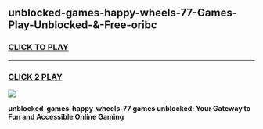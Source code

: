 
## unblocked-games-happy-wheels-77-Games-Play-Unblocked-&-Free-oribc
<h3>
<a href="https://premium76.site?title=unblocked-games-happy-wheels-77&ref=24A">CLICK TO PLAY</a></h3>
<hr>

<h3>
<a href="https://premium76.site?title=unblocked-games-happy-wheels-77&ref=24A">CLICK 2 PLAY</a>
  
</h3>

<a href="https://premium76.site?title=unblocked-games-happy-wheels-77&ref=24A"><img src="https://clearcache.store/games.png"></a>


**unblocked-games-happy-wheels-77 games unblocked: Your Gateway to Fun and Accessible Online Gaming**
